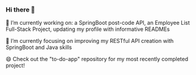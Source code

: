 ### Hi there 👋

🔭 I’m currently working on: a SpringBoot post-code API, an Employee List Full-Stack Project, updating my profile with informative READMEs

🌱 I’m currently focusing on improving my RESTful API creation with SpringBoot and Java skills

😄 Check out the "to-do-app" repository for my most recently completed project!

<!--
**kabirt7/kabirt7** is a ✨ _special_ ✨ repository because its `README.md` (this file) appears on your GitHub profile.

Here are some ideas to get you started:


- 🌱 I’m currently learning ...
- 👯 I’m looking to collaborate on ...
- 🤔 I’m looking for help with ...
- 💬 Ask me about ...
- 📫 How to reach me: ...
- 😄 Pronouns: ...
- ⚡ Fun fact: ...
-->
